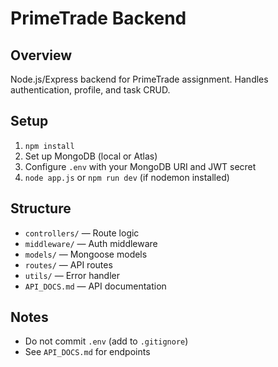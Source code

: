 # PrimeTrade Backend

## Overview
Node.js/Express backend for PrimeTrade assignment. Handles authentication, profile, and task CRUD.

## Setup
1. `npm install`
2. Set up MongoDB (local or Atlas)
3. Configure `.env` with your MongoDB URI and JWT secret
4. `node app.js` or `npm run dev` (if nodemon installed)

## Structure
- `controllers/` — Route logic
- `middleware/` — Auth middleware
- `models/` — Mongoose models
- `routes/` — API routes
- `utils/` — Error handler
- `API_DOCS.md` — API documentation

## Notes
- Do not commit `.env` (add to `.gitignore`)
- See `API_DOCS.md` for endpoints
